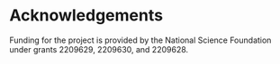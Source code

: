# Acknowledgements

Funding for the project is provided by the National Science Foundation under
grants 2209629, 2209630, and 2209628.
